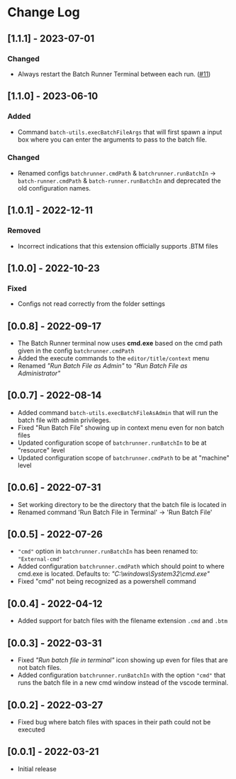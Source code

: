 # Change Log

## [1.1.1] - 2023-07-01

### Changed
- Always restart the Batch Runner Terminal between each run. ([#11](https://github.com/nils-soderman/vscode-batch-runner/issues/11))

## [1.1.0] - 2023-06-10

### Added
- Command `batch-utils.execBatchFileArgs` that will first spawn a input box where you can enter the arguments to pass to the batch file.

### Changed

- Renamed configs `batchrunner.cmdPath` & `batchrunner.runBatchIn` -> `batch-runner.cmdPath` & `batch-runner.runBatchIn` and deprecated the old configuration names.

## [1.0.1] - 2022-12-11

### Removed
- Incorrect indications that this extension officially supports .BTM files

## [1.0.0] - 2022-10-23

### Fixed
- Configs not read correctly from the folder settings

## [0.0.8] - 2022-09-17
- The Batch Runner terminal now uses **cmd.exe** based on the cmd path given in the config `batchrunner.cmdPath`
- Added the execute commands to the `editor/title/context` menu
- Renamed *"Run Batch File as Admin"* to *"Run Batch File as Administrator"*

## [0.0.7] - 2022-08-14
- Added command `batch-utils.execBatchFileAsAdmin` that will run the batch file with admin privileges.
- Fixed "Run Batch File" showing up in context menu even for non batch files
- Updated configuration scope of `batchrunner.runBatchIn` to be at "resource" level
- Updated configuration scope of `batchrunner.cmdPath` to be at "machine" level

## [0.0.6] - 2022-07-31
- Set working directory to be the directory that the batch file is located in
- Renamed command 'Run Batch File in Terminal' -> 'Run Batch File'

## [0.0.5] - 2022-07-26
- `"cmd"` option in `batchrunner.runBatchIn` has been renamed to: `"External-cmd"`
- Added configuration `batchrunner.cmdPath` which should point to where cmd.exe is located. Defaults to: _"C:\\windows\\System32\\cmd.exe"_
- Fixed "cmd" not being recognized as a powershell command

## [0.0.4] - 2022-04-12
- Added support for batch files with the filename extension `.cmd` and `.btm`

## [0.0.3] - 2022-03-31
- Fixed *"Run batch file in terminal"* icon showing up even for files that are not batch files.
- Added configuration `batchrunner.runBatchIn` with the option `"cmd"` that runs the batch file in a new cmd window instead of the vscode terminal.

## [0.0.2] - 2022-03-27
- Fixed bug where batch files with spaces in their path could not be executed

## [0.0.1] - 2022-03-21
- Initial release